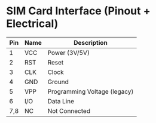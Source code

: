 # SIM Card Interface (Pinout + Electrical)

| Pin | Name  | Description        |
|---|---|---|
| 1 | VCC  | Power (3V/5V) |
| 2 | RST  | Reset |
| 3 | CLK  | Clock |
| 4 | GND  | Ground |
| 5 | VPP  | Programming Voltage (legacy) |
| 6 | I/O  | Data Line |
| 7,8 | NC | Not Connected |
